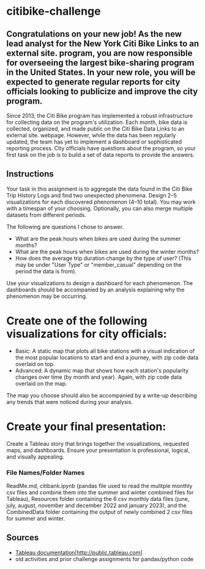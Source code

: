 # citibike-challenge

## Congratulations on your new job! As the new lead analyst for the New York Citi Bike Links to an external site. program, you are now responsible for overseeing the largest bike-sharing program in the United States. In your new role, you will be expected to generate regular reports for city officials looking to publicize and improve the city program.

Since 2013, the Citi Bike program has implemented a robust infrastructure for collecting data on the program's utilization. Each month, bike data is collected, organized, and made public on the Citi Bike Data Links to an external site. webpage.
However, while the data has been regularly updated, the team has yet to implement a dashboard or sophisticated reporting process. City officials have questions about the program, so your first task on the job is to build a set of data reports to provide the answers.

## Instructions

Your task in this assignment is to aggregate the data found in the Citi Bike Trip History Logs and find two unexpected phenomena.
Design 2–5 visualizations for each discovered phenomenon (4–10 total). You may work with a timespan of your choosing. Optionally, you can also merge multiple datasets from different periods.

The following are questions I chose to answer. 

* What are the peak hours when bikes are used during the summer months?
* What are the peak hours when bikes are used during the winter months?
* How does the average trip duration change by the type of user? (This may be under "User Type" or "member_casual" depending on the period the data is from).

Use your visualizations to design a dashboard for each phenomenon. The dashboards should be accompanied by an analysis explaining why the phenomenon may be occurring.

# Create one of the following visualizations for city officials:

* Basic: A static map that plots all bike stations with a visual indication of the most popular locations to start and end a journey, with zip code data overlaid on top.
* Advanced: A dynamic map that shows how each station's popularity changes over time (by month and year). Again, with zip code data overlaid on the map.

The map you choose should also be accompanied by a write-up describing any trends that were noticed during your analysis.

#  Create your final presentation:

Create a Tableau story that brings together the visualizations, requested maps, and dashboards.
Ensure your presentation is professional, logical, and visually appealing.

### File Names/Folder Names

ReadMe.md, citibank.ipynb (pandas file used to read the mulitple monthly csv files and combine them into the summer and winter combined files for Tableau), Resources folder containing the 6 csv monthly data files (june, july, august, november and december 2022 and january 2023), and the CombinedData folder containing the output of newly combined 2 csv files for summer and winter.


## Sources

* [Tableau documentation](http://tableau.com/)[http://public.tableau.com]
* old activities and prior challenge assignments for pandas/python code
